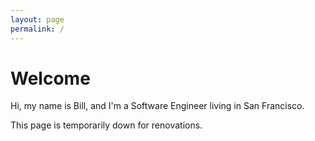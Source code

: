 ```yaml
---
layout: page
permalink: /
---
```


# Welcome

Hi, my name is Bill, and I'm a Software Engineer living in San Francisco.

This page is temporarily down for renovations. 
